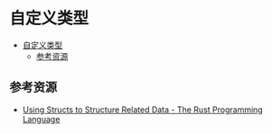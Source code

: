 # 自定义类型

<!--ts-->
* [自定义类型](#自定义类型)
   * [参考资源](#参考资源)

<!-- Created by https://github.com/ekalinin/github-markdown-toc -->
<!-- Added by: kuanhsiaokuo, at: Tue Jun 21 15:21:31 CST 2022 -->

<!--te-->

## 参考资源

- [Using Structs to Structure Related Data - The Rust Programming Language](https://doc.rust-lang.org/book/ch05-00-structs.html)